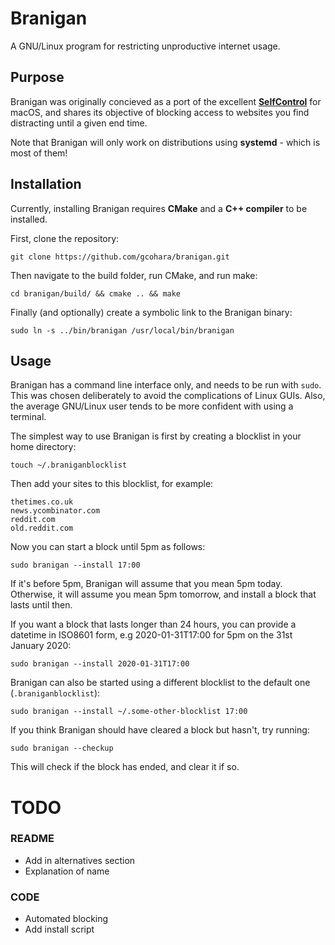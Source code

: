# Branigan

A GNU/Linux program for restricting unproductive internet usage.

## Purpose

Branigan was originally concieved as a port of the excellent [**SelfControl**](https://selfcontrolapp.com/) for macOS, and shares its objective of blocking access to websites you find distracting until a given end time.  

Note that Branigan will only work on distributions using **systemd** - which is most of them!

## Installation

Currently, installing Branigan requires **CMake** and a **C++ compiler** to be installed.  

First, clone the repository:  
```
git clone https://github.com/gcohara/branigan.git 
```

Then navigate to the build folder, run CMake, and run make:  
```
cd branigan/build/ && cmake .. && make
```

Finally (and optionally) create a symbolic link to the Branigan binary:  
```
sudo ln -s ../bin/branigan /usr/local/bin/branigan
```

## Usage

Branigan has a command line interface only, and needs to be run with `sudo`. This was chosen deliberately to avoid the complications of Linux GUIs. Also, the average GNU/Linux user tends to be more confident with using a terminal.  

The simplest way to use Branigan is first by creating a blocklist in your home directory:  
```
touch ~/.braniganblocklist
```

Then add your sites to this blocklist, for example:  
```
thetimes.co.uk  
news.ycombinator.com  
reddit.com  
old.reddit.com
```


Now you can start a block until 5pm as follows:  
```
sudo branigan --install 17:00
```  
If it's before 5pm, Branigan will assume that you mean 5pm today. Otherwise, it will assume you mean 5pm tomorrow, and install a block that lasts until then. 

If you want a block that lasts longer than 24 hours, you can provide a datetime in ISO8601 form, e.g 2020-01-31T17:00 for 5pm on the 31st January 2020:  
```
sudo branigan --install 2020-01-31T17:00
```  

Branigan can also be started using a different blocklist to the default one (`.braniganblocklist`):  
```
sudo branigan --install ~/.some-other-blocklist 17:00
```  

If you think Branigan should have cleared a block but hasn't, try running:  
```
sudo branigan --checkup
```  

This will check if the block has ended, and clear it if so.

# TODO
### README
- Add in alternatives section
- Explanation of name
### CODE
- Automated blocking
- Add install script
